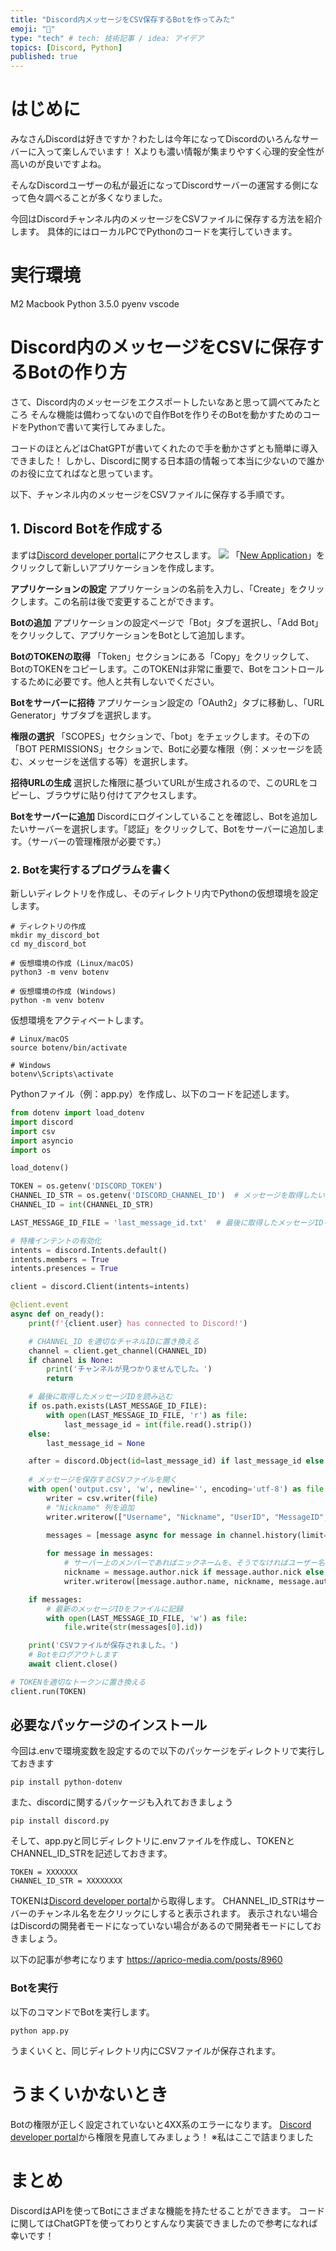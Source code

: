 ```yaml
---
title: "Discord内メッセージをCSV保存するBotを作ってみた"
emoji: "💾"
type: "tech" # tech: 技術記事 / idea: アイデア
topics: [Discord, Python]
published: true
---
```


# はじめに
みなさんDiscordは好きですか？わたしは今年になってDiscordのいろんなサーバーに入って楽しんでいます！
Xよりも濃い情報が集まりやすく心理的安全性が高いのが良いですよね。

そんなDiscordユーザーの私が最近になってDiscordサーバーの運営する側になって色々調べることが多くなりました。

今回はDiscordチャンネル内のメッセージをCSVファイルに保存する方法を紹介します。
具体的にはローカルPCでPythonのコードを実行していきます。

# 実行環境
M2 Macbook
Python 3.5.0
pyenv
vscode


# Discord内のメッセージをCSVに保存するBotの作り方
さて、Discord内のメッセージをエクスポートしたいなあと思って調べてみたところ
そんな機能は備わってないので自作Botを作りそのBotを動かすためのコードをPythonで書いて実行してみました。

コードのほとんどはChatGPTが書いてくれたので手を動かさずとも簡単に導入できました！
しかし、Discordに関する日本語の情報って本当に少ないので誰かのお役に立てればなと思っています。

以下、チャンネル内のメッセージをCSVファイルに保存する手順です。

## 1. Discord Botを作成する
まずは[Discord developer portal](https://discord.com/developers/docs/intro)にアクセスします。
![](https://storage.googleapis.com/zenn-user-upload/e27e9d0d7ab2-20240422.png)
「[New Application](https://discord.com/developers/applications)」をクリックして新しいアプリケーションを作成します。

**アプリケーションの設定**
アプリケーションの名前を入力し、「Create」をクリックします。この名前は後で変更することができます。

**Botの追加**
アプリケーションの設定ページで「Bot」タブを選択し、「Add Bot」をクリックして、アプリケーションをBotとして追加します。

**BotのTOKENの取得**
「Token」セクションにある「Copy」をクリックして、BotのTOKENをコピーします。このTOKENは非常に重要で、Botをコントロールするために必要です。他人と共有しないでください。

**Botをサーバーに招待**
アプリケーション設定の「OAuth2」タブに移動し、「URL Generator」サブタブを選択します。

**権限の選択**
「SCOPES」セクションで、「bot」をチェックします。その下の「BOT PERMISSIONS」セクションで、Botに必要な権限（例：メッセージを読む、メッセージを送信する等）を選択します。

**招待URLの生成**
選択した権限に基づいてURLが生成されるので、このURLをコピーし、ブラウザに貼り付けてアクセスします。

**Botをサーバーに追加**
Discordにログインしていることを確認し、Botを追加したいサーバーを選択します。「認証」をクリックして、Botをサーバーに追加します。（サーバーの管理権限が必要です。）

### 2. Botを実行するプログラムを書く
新しいディレクトリを作成し、そのディレクトリ内でPythonの仮想環境を設定します。
```
# ディレクトリの作成
mkdir my_discord_bot
cd my_discord_bot

# 仮想環境の作成 (Linux/macOS)
python3 -m venv botenv

# 仮想環境の作成 (Windows)
python -m venv botenv
```
仮想環境をアクティベートします。

```
# Linux/macOS
source botenv/bin/activate

# Windows
botenv\Scripts\activate
```
Pythonファイル（例：app.py）を作成し、以下のコードを記述します。

```python
from dotenv import load_dotenv
import discord
import csv
import asyncio
import os

load_dotenv()

TOKEN = os.getenv('DISCORD_TOKEN')
CHANNEL_ID_STR = os.getenv('DISCORD_CHANNEL_ID')  # メッセージを取得したいチャンネルのID（整数）
CHANNEL_ID = int(CHANNEL_ID_STR)

LAST_MESSAGE_ID_FILE = 'last_message_id.txt'  # 最後に取得したメッセージIDを保存するファイル名

# 特権インテントの有効化
intents = discord.Intents.default()
intents.members = True
intents.presences = True

client = discord.Client(intents=intents)

@client.event
async def on_ready():
    print(f'{client.user} has connected to Discord!')

    # CHANNEL_ID を適切なチャネルIDに置き換える
    channel = client.get_channel(CHANNEL_ID)  
    if channel is None:
        print('チャンネルが見つかりませんでした。')
        return

    # 最後に取得したメッセージIDを読み込む
    if os.path.exists(LAST_MESSAGE_ID_FILE):
        with open(LAST_MESSAGE_ID_FILE, 'r') as file:
            last_message_id = int(file.read().strip())
    else:
        last_message_id = None

    after = discord.Object(id=last_message_id) if last_message_id else None
        
    # メッセージを保存するCSVファイルを開く
    with open('output.csv', 'w', newline='', encoding='utf-8') as file:
        writer = csv.writer(file)
        # "Nickname" 列を追加
        writer.writerow(["Username", "Nickname", "UserID", "MessageID", "Timestamp", "Content"])

        messages = [message async for message in channel.history(limit=1000, after=after)]
        
        for message in messages:
            # サーバー上のメンバーであればニックネームを、そうでなければユーザー名を使用する
            nickname = message.author.nick if message.author.nick else message.author.name
            writer.writerow([message.author.name, nickname, message.author.id, message.id, message.created_at, message.content])

    if messages:
        # 最新のメッセージIDをファイルに記録
        with open(LAST_MESSAGE_ID_FILE, 'w') as file:
            file.write(str(messages[0].id))

    print('CSVファイルが保存されました。')
    # Botをログアウトします
    await client.close()

# TOKENを適切なトークンに置き換える
client.run(TOKEN)
```
## 必要なパッケージのインストール
今回は.envで環境変数を設定するので以下のパッケージをディレクトリで実行しておきます
```
pip install python-dotenv
```
また、discordに関するパッケージも入れておきましょう
```
pip install discord.py
```

そして、app.pyと同じディレクトリに.envファイルを作成し、TOKENとCHANNEL_ID_STRを記述しておきます。
```
TOKEN = XXXXXXX
CHANNEL_ID_STR = XXXXXXXX
```

TOKENは[Discord developer portal](https://discord.com/developers/docs/intro)から取得します。
CHANNEL_ID_STRはサーバーのチャンネル名を左クリックにしすると表示されます。
表示されない場合はDiscordの開発者モードになっていない場合があるので開発者モードにしておきましょう。

以下の記事が参考になります
https://aprico-media.com/posts/8960


### Botを実行
以下のコマンドでBotを実行します。
```
python app.py
```

うまくいくと、同じディレクトリ内にCSVファイルが保存されます。

# うまくいかないとき
Botの権限が正しく設定されていないと4XX系のエラーになります。
[Discord developer portal](https://discord.com/developers/docs/intro)から権限を見直してみましょう！
※私はここで詰まりました

# まとめ
DiscordはAPIを使ってBotにさまざまな機能を持たせることができます。
コードに関してはChatGPTを使ってわりとすんなり実装できましたので参考になれば幸いです！